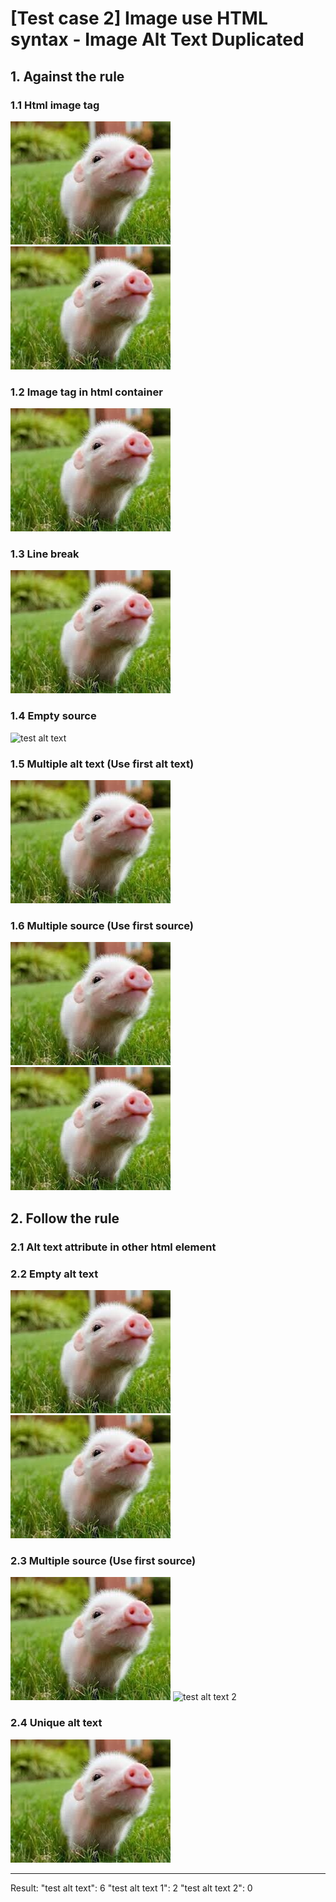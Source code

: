 # [Test case 2] Image use HTML syntax - Image Alt Text Duplicated

## 1. Against the rule

### 1.1 Html image tag

<img src = "./images/pig1.jpg" alt = "test alt text" />
<IMG src = "./images/pig2.jpg" alt = "test alt text" />

### 1.2 Image tag in html container
<div><img alt = "test alt text" src = "./images/pig3.jpg" /><div>

### 1.3 Line break
<div>
<img src = "./images/pig4.jpg" 
alt = "test alt text" /><div>

### 1.4 Empty source
<img alt = "test alt text" />

### 1.5 Multiple alt text (Use first alt text)
<img alt = "test alt text" alt = "another alt text" src = "./images/pig5.jpg"/>

### 1.6 Multiple source (Use first source)
<img alt = "test alt text 1" src = "./images/pig.jpg"/>
<img alt = "test alt text 1" src = "./images/pig6.jpg" src = "./images/pig.jpg"/>

## 2. Follow the rule
### 2.1 Alt text attribute in other html element
<a alt = "test alt text"></a>

### 2.2 Empty alt text
<img src = "./images/pig11.jpg" />
<img alt = "" src = "./images/pig12.jpg" />

### 2.3 Multiple source (Use first source)
<img alt="test alt text 2" src="./images/pig.jpg"/>
<img src="./images/piga.jpg" src="./images/pig13.jpg" alt="test alt text  2" />

### 2.4 Unique alt text
<img alt = "unique alt text" src = "./images/pig14.jpg"/>

--------------------------------------------------
Result: 
    "test alt text": 6
    "test alt text 1": 2
    "test alt text 2": 0

